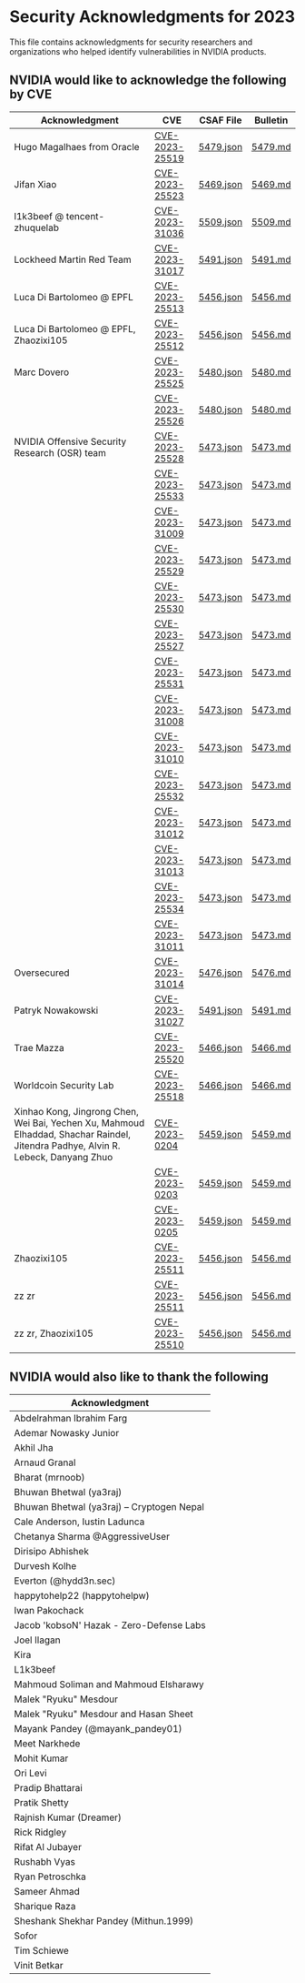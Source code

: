 # Security Acknowledgments for 2023

This file contains acknowledgments for security researchers and organizations who helped identify vulnerabilities in NVIDIA products.

## NVIDIA would like to acknowledge the following by CVE

| Acknowledgment | CVE | CSAF File | Bulletin |
|----------------|-----|-----------|----------|
| Hugo Magalhaes from Oracle | [CVE-2023-25519](5479/CVE-2023-25519.json) | [5479.json](5479/5479.json) | [5479.md](5479/5479.md) |
| Jifan Xiao | [CVE-2023-25523](5469/CVE-2023-25523.json) | [5469.json](5469/5469.json) | [5469.md](5469/5469.md) |
| l1k3beef @ tencent-zhuquelab | [CVE-2023-31036](5509/CVE-2023-31036.json) | [5509.json](5509/5509.json) | [5509.md](5509/5509.md) |
| Lockheed Martin Red Team | [CVE-2023-31017](5491/CVE-2023-31017.json) | [5491.json](5491/5491.json) | [5491.md](5491/5491.md) |
| Luca Di Bartolomeo @ EPFL | [CVE-2023-25513](5456/CVE-2023-25513.json) | [5456.json](5456/5456.json) | [5456.md](5456/5456.md) |
| Luca Di Bartolomeo @ EPFL, Zhaozixi105 | [CVE-2023-25512](5456/CVE-2023-25512.json) | [5456.json](5456/5456.json) | [5456.md](5456/5456.md) |
| Marc Dovero | [CVE-2023-25525](5480/CVE-2023-25525.json) | [5480.json](5480/5480.json) | [5480.md](5480/5480.md) |
|  | [CVE-2023-25526](5480/CVE-2023-25526.json) | [5480.json](5480/5480.json) | [5480.md](5480/5480.md) |
| NVIDIA Offensive Security Research (OSR) team | [CVE-2023-25528](5473/CVE-2023-25528.json) | [5473.json](5473/5473.json) | [5473.md](5473/5473.md) |
|  | [CVE-2023-25533](5473/CVE-2023-25533.json) | [5473.json](5473/5473.json) | [5473.md](5473/5473.md) |
|  | [CVE-2023-31009](5473/CVE-2023-31009.json) | [5473.json](5473/5473.json) | [5473.md](5473/5473.md) |
|  | [CVE-2023-25529](5473/CVE-2023-25529.json) | [5473.json](5473/5473.json) | [5473.md](5473/5473.md) |
|  | [CVE-2023-25530](5473/CVE-2023-25530.json) | [5473.json](5473/5473.json) | [5473.md](5473/5473.md) |
|  | [CVE-2023-25527](5473/CVE-2023-25527.json) | [5473.json](5473/5473.json) | [5473.md](5473/5473.md) |
|  | [CVE-2023-25531](5473/CVE-2023-25531.json) | [5473.json](5473/5473.json) | [5473.md](5473/5473.md) |
|  | [CVE-2023-31008](5473/CVE-2023-31008.json) | [5473.json](5473/5473.json) | [5473.md](5473/5473.md) |
|  | [CVE-2023-31010](5473/CVE-2023-31010.json) | [5473.json](5473/5473.json) | [5473.md](5473/5473.md) |
|  | [CVE-2023-25532](5473/CVE-2023-25532.json) | [5473.json](5473/5473.json) | [5473.md](5473/5473.md) |
|  | [CVE-2023-31012](5473/CVE-2023-31012.json) | [5473.json](5473/5473.json) | [5473.md](5473/5473.md) |
|  | [CVE-2023-31013](5473/CVE-2023-31013.json) | [5473.json](5473/5473.json) | [5473.md](5473/5473.md) |
|  | [CVE-2023-25534](5473/CVE-2023-25534.json) | [5473.json](5473/5473.json) | [5473.md](5473/5473.md) |
|  | [CVE-2023-31011](5473/CVE-2023-31011.json) | [5473.json](5473/5473.json) | [5473.md](5473/5473.md) |
| Oversecured | [CVE-2023-31014](5476/CVE-2023-31014.json) | [5476.json](5476/5476.json) | [5476.md](5476/5476.md) |
| Patryk Nowakowski | [CVE-2023-31027](5491/CVE-2023-31027.json) | [5491.json](5491/5491.json) | [5491.md](5491/5491.md) |
| Trae Mazza | [CVE-2023-25520](5466/CVE-2023-25520.json) | [5466.json](5466/5466.json) | [5466.md](5466/5466.md) |
| Worldcoin Security Lab | [CVE-2023-25518](5466/CVE-2023-25518.json) | [5466.json](5466/5466.json) | [5466.md](5466/5466.md) |
| Xinhao Kong, Jingrong Chen, Wei Bai, Yechen Xu, Mahmoud Elhaddad, Shachar Raindel, Jitendra Padhye, Alvin R. Lebeck, Danyang Zhuo | [CVE-2023-0204](5459/CVE-2023-0204.json) | [5459.json](5459/5459.json) | [5459.md](5459/5459.md) |
|  | [CVE-2023-0203](5459/CVE-2023-0203.json) | [5459.json](5459/5459.json) | [5459.md](5459/5459.md) |
|  | [CVE-2023-0205](5459/CVE-2023-0205.json) | [5459.json](5459/5459.json) | [5459.md](5459/5459.md) |
| Zhaozixi105 | [CVE-2023-25511](5456/CVE-2023-25511.json) | [5456.json](5456/5456.json) | [5456.md](5456/5456.md) |
| zz zr | [CVE-2023-25511](5456/CVE-2023-25511.json) | [5456.json](5456/5456.json) | [5456.md](5456/5456.md) |
| zz zr, Zhaozixi105 | [CVE-2023-25510](5456/CVE-2023-25510.json) | [5456.json](5456/5456.json) | [5456.md](5456/5456.md) |

## NVIDIA would also like to thank the following

| Acknowledgment |
|----------------|
| Abdelrahman Ibrahim Farg |
| Ademar Nowasky Junior |
| Akhil Jha |
| Arnaud Granal |
| Bharat (mrnoob) |
| Bhuwan Bhetwal (ya3raj) |
| Bhuwan Bhetwal (ya3raj) – Cryptogen Nepal |
| Cale Anderson, Iustin Ladunca |
| Chetanya Sharma @AggressiveUser |
| Dirisipo Abhishek |
| Durvesh Kolhe |
| Everton (@hydd3n.sec) |
| happytohelp22 (happytohelpw) |
| Iwan Pakochack |
| Jacob 'kobsoN' Hazak - Zero-Defense Labs |
| Joel Ilagan |
| Kira |
| L1k3beef |
| Mahmoud Soliman and Mahmoud Elsharawy |
| Malek "Ryuku" Mesdour |
| Malek "Ryuku" Mesdour and Hasan Sheet |
| Mayank Pandey (@mayank_pandey01) |
| Meet Narkhede |
| Mohit Kumar |
| Ori Levi |
| Pradip Bhattarai |
| Pratik Shetty |
| Rajnish Kumar (Dreamer) |
| Rick Ridgley |
| Rifat Al Jubayer |
| Rushabh Vyas |
| Ryan Petroschka |
| Sameer Ahmad |
| Sharique Raza |
| Sheshank Shekhar Pandey (Mithun.1999) |
| Sofor |
| Tim Schiewe |
| Vinit Betkar |
